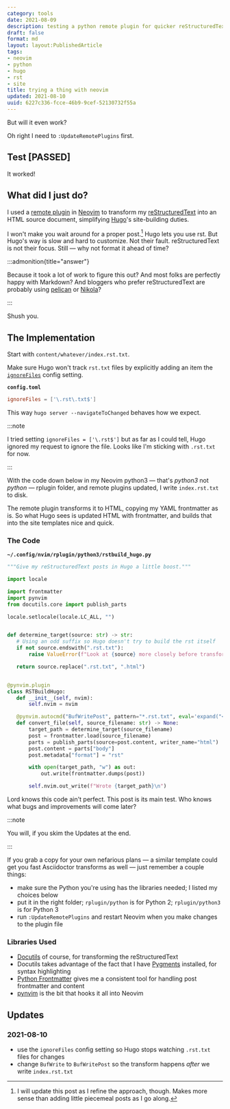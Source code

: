 ```yaml
---
category: tools
date: 2021-08-09
description: testing a python remote plugin for quicker reStructuredText in Hugo
draft: false
format: md
layout: layout:PublishedArticle
tags:
- neovim
- python
- hugo
- rst
- site
title: trying a thing with neovim
updated: 2021-08-10
uuid: 6227c336-fcce-46b9-9cef-52130732f55a
---
```


But will it even work?

Oh right I need to `:UpdateRemotePlugins` first.

## Test [PASSED]

It worked!

## What did I just do?

I used a [remote plugin][remote-plugin] in [Neovim][neovim] to transform my
[reStructuredText][rst] into an HTML source document, simplifying
[Hugo][hugo]'s site-building duties.

I won't make you wait around for a proper post.[^1] Hugo lets you use rst.  But
Hugo's way is slow and hard to customize. Not their fault. reStructuredText is
not their focus. Still — why not format it ahead of time?

:::admonition{title="answer"}

Because it took a lot of work to figure this out? And most folks are
perfectly happy with Markdown? And bloggers who prefer reStructuredText are
probably using [pelican][pelican] or [Nikola][nikola]?

:::

Shush you.

## The Implementation

Start with `content/whatever/index.rst.txt`.

Make sure Hugo won't track `rst.txt` files by explicitly adding an item the
[`ignoreFiles`][ignore-files] config setting.

**`config.toml`**

``` toml
ignoreFiles = ['\.rst\.txt$']
```

This way `hugo server --navigateToChanged` behaves how we expect.

:::note

I tried setting `ignoreFiles = ['\.rst$']` but as far as I could tell, Hugo
ignored my request to ignore the file. Looks like I'm sticking with `.rst.txt`
for now.

:::

With the code down below in my Neovim python3 — that's *python3* not *python* —
rplugin folder, and remote plugins updated, I write `index.rst.txt` to disk.

The remote plugin transforms it to HTML, copying my YAML frontmatter as is.  So
what Hugo sees is updated HTML with frontmatter, and builds that into the site
templates nice and quick.

### The Code

**`~/.config/nvim/rplugin/python3/rstbuild_hugo.py`**

``` python
"""Give my reStructuredText posts in Hugo a little boost."""

import locale

import frontmatter
import pynvim
from docutils.core import publish_parts

locale.setlocale(locale.LC_ALL, "")


def determine_target(source: str) -> str:
   # Using an odd suffix so Hugo doesn't try to build the rst itself
   if not source.endswith(".rst.txt"):
       raise ValueError(f"Look at {source} more closely before transforming it.")

   return source.replace(".rst.txt", ".html")


@pynvim.plugin
class RSTBuildHugo:
   def __init__(self, nvim):
       self.nvim = nvim

   @pynvim.autocmd("BufWritePost", pattern="*.rst.txt", eval='expand("<afile>")')
   def convert_file(self, source_filename: str) -> None:
       target_path = determine_target(source_filename)
       post = frontmatter.load(source_filename)
       parts = publish_parts(source=post.content, writer_name="html")
       post.content = parts["body"]
       post.metadata["format"] = "rst"

       with open(target_path, "w") as out:
           out.write(frontmatter.dumps(post))

       self.nvim.out_write(f"Wrote {target_path}\n")
```

Lord knows this code ain't perfect. This post is its main test. Who knows what
bugs and improvements will come later?

:::note

You will, if you skim the Updates at the end.

:::

If you grab a copy for your own nefarious plans — a similar template could get
you fast Asciidoctor transforms as well — just remember a couple things:

- make sure the Python you're using has the libraries needed; I listed my choices below
- put it in the right folder; `rplugin/python` is for Python 2; `rplugin/python3` is for Python 3
- run `:UpdateRemotePlugins` and restart Neovim when you make changes to the plugin file

### Libraries Used

- [Docutils][docutils] of course, for transforming the reStructuredText
- Docutils takes advantage of the fact that I have [Pygments][pygments] installed, for syntax highlighting
- [Python Frontmatter][python-frontmatter] gives me a consistent tool for handling post frontmatter and content
- [pynvim][] is the bit that hooks it all into Neovim

## Updates

### 2021-08-10

- use the `ignoreFiles` config setting so Hugo stops watching `.rst.txt` files for changes
- change `BufWrite` to `BufWritePost` so the transform happens *after* we write `index.rst.txt`

[^1]: I will update this post as I refine the approach, though. Makes more
  sense than adding little piecemeal posts as I go along.

[neovim]: http://neovim.io/
[remote-plugin]: https://neovim.io/doc/user/remote_plugin.html
[rst]: /tags/rst
[hugo]: https://gohugo.io
[pelican]: https://blog.getpelican.com/
[nikola]: https://getnikola.com/
[ignore-files]: https://gohugo.io/getting-started/configuration/#ignore-content-and-data-files-when-rendering
[docutils]: https://docutils.sourceforge.io/
[pygments]: https://pygments.org/
[python-frontmatter]: https://python-frontmatter.readthedocs.io/en/latest/index.html
[pynvim]: https://pynvim.readthedocs.io/en/latest/